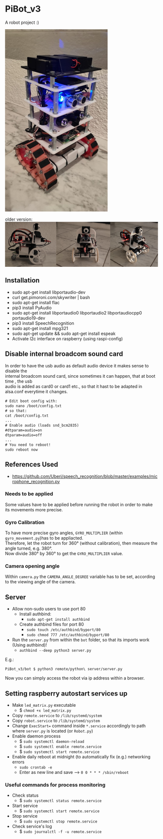 ﻿# PiBot_v3

A robot project :)

![PiBot_v3](images/tower_robot.jpg)

older version:
![PiBot_v3](images/PiBot_v3.png)

## Installation

- sudo apt-get install libportaudio-dev
- curl get.pimoroni.com/skywriter | bash
- sudo apt-get install flac
- pip3 install PyAudio
- sudo apt-get install libportaudio0 libportaudio2 libportaudiocpp0 portaudio19-dev
- pip3 install SpeechRecognition
- sudo apt-get install mpg321
- sudo apt-get update && sudo apt-get install espeak
- Activate l2c interface on raspberry (using raspi-config)

## Disable internal broadcom sound card 

In order to have the usb audio as default audio device it makes sense to disable the  
internal broadcom sound card, since sometimes it can happen, that at boot time , the usb  
audio is added as card0 or card1 etc., so that it hast to be adapted in alsa.conf everytime it changes.  
```shell
# Edit boot config with:
sudo nano /boot/config.txt
# so that:
cat /boot/config.txt
...
# Enable audio (loads snd_bcm2835)
#dtparam=audio=on
dtparam=audio=off
...
# You need to reboot!
sudo reboot now
```
## References Used

- https://github.com/Uberi/speech_recognition/blob/master/examples/microphone_recognition.py

### Needs to be applied

Some values have to be applied before running the robot in order to make its movements more precise.

### Gyro Calibration

To have more precise gyro angles, `GYRO_MULTIPLIER` (within `gyro_movement.py`)has to be appliacted.  
Therefore, let the robot turn for 360° (without calibration), then measure the angle turned, e.g. 380°.  
Now divide 380° by 360° to get the `GYRO_MULTIPLIER` value.  

### Camera opening angle

Within `camera.py` the `CAMERA_ANGLE_DEGREE` variable has to be set, according to the viewing angle of the camera.

## Server

- Allow non-sudo users to use port 80
    - Install authbind: 
        - `sudo apt-get install authbind`
    - Create authbind files for port 80
        - `sudo touch /etc/authbind/byport/80`
        - `sudo chmod 777 /etc/authbind/byport/80`
- Run the `server.py` from within the `bot` folder, so that its imports work (Using authbind)!
    - `authbind --deep python3 server.py`

E.g.:
```shell
PiBot_v3/bot $ python3 remote/python\ server/server.py
```

Now you can simply access the robot via ip address within a browser.

## Setting raspberry autostart services up

* Make `led_matrix.py` executable
    * $ `chmod +x led_matrix.py`
* Copy `remote.service` to `/lib/systemd/system`
* Copy `robot.service` to `/lib/systemd/system`
* Change `ExecStart=` command inside `*.service` accordingly to path where `server.py` is located (or `Robot.py`)
* Enable daemon process
    * $ `sudo systemctl daemon-reload`
    * $ `sudo systemctl enable remote.service`
    * $ `sudo systemctl start remote.service`
* Enable daily reboot at midnight (to automatically fix (e.g.) networking errors
  * `sudo crontab -e`
  * Enter as new line and save --> `0 0 * * * /sbin/reboot`

### Useful commands for process monitoring

* Check status
    * $ `sudo systemctl status remote.service`
* Start service
    * $ `sudo systemctl start remote.service`
* Stop service
    * $ `sudo systemctl stop remote.service`
* Check service's log
    * $ `sudo journalctl -f -u remote.service`

